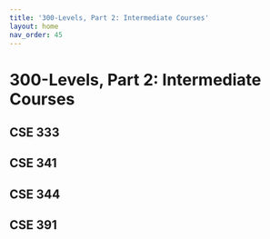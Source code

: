 ```yaml
---
title: '300-Levels, Part 2: Intermediate Courses'
layout: home
nav_order: 45
---
```

# 300-Levels, Part 2: Intermediate Courses

## CSE 333

## CSE 341

## CSE 344

## CSE 391